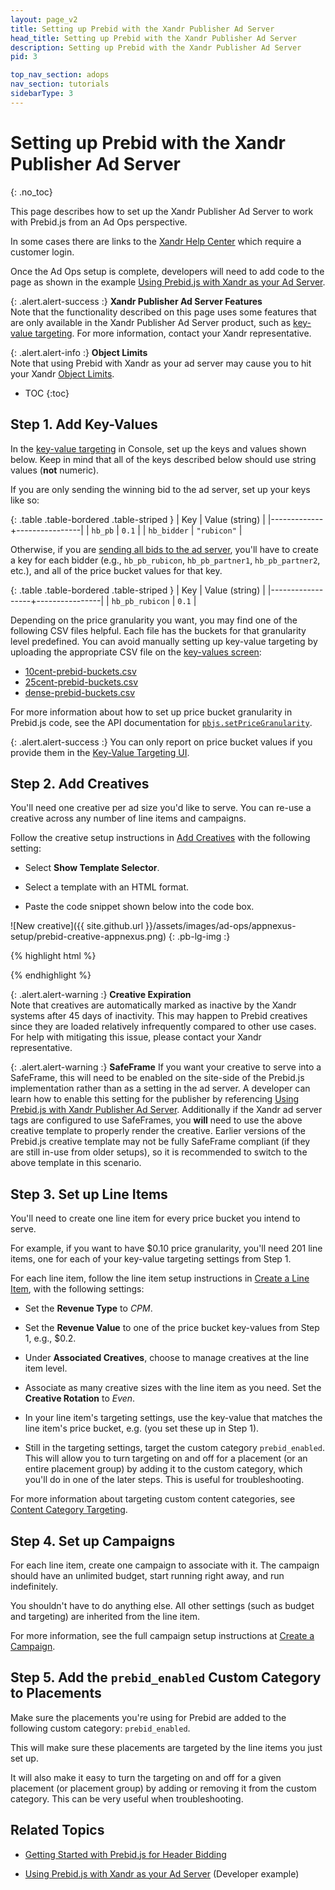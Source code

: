 ```yaml
---
layout: page_v2
title: Setting up Prebid with the Xandr Publisher Ad Server
head_title: Setting up Prebid with the Xandr Publisher Ad Server
description: Setting up Prebid with the Xandr Publisher Ad Server
pid: 3

top_nav_section: adops
nav_section: tutorials
sidebarType: 3
---
```




# Setting up Prebid with the Xandr Publisher Ad Server
{: .no_toc}

This page describes how to set up the Xandr Publisher Ad Server to work with Prebid.js from an Ad Ops perspective.

In some cases there are links to the [Xandr Help Center](https://monetize.xandr.com/docs/home) which require a customer login.

Once the Ad Ops setup is complete, developers will need to add code to the page as shown in the example [Using Prebid.js with Xandr as your Ad Server]({{site.github.url}}/dev-docs/examples/use-prebid-with-appnexus-ad-server.html).

{: .alert.alert-success :}
**Xandr Publisher Ad Server Features**  
Note that the functionality described on this page uses some features that are only available in the Xandr Publisher Ad Server product, such as [key-value targeting](https://monetize.xandr.com/docs/key-value-targeting).  For more information, contact your Xandr representative.

{: .alert.alert-info :}
**Object Limits**  
Note that using Prebid with Xandr as your ad server may cause you to
hit your Xandr [Object Limits](https://monetize.xandr.com/docs/viewing-your-object-limits).

* TOC
{:toc}

## Step 1. Add Key-Values

In the [key-value targeting](https://monetize.xandr.com/docs/key-value-targeting) in Console, set up the keys and values shown below.  Keep in mind that all of the keys described below should use string values (**not** numeric).

If you are only sending the winning bid to the ad server, set up your keys like so:

{: .table .table-bordered .table-striped }
| Key         | Value (string) |
|-------------+----------------|
| `hb_pb`     | `0.1`          |
| `hb_bidder` | `"rubicon"`   |

Otherwise, if you are [sending all bids to the ad server](/dev-docs/publisher-api-reference/setConfig.html#setConfig-Send-All-Bids), you'll have to create a key for each bidder (e.g., `hb_pb_rubicon`, `hb_pb_partner1`, `hb_pb_partner2`, etc.), and all of the price bucket values for that key.

{: .table .table-bordered .table-striped }
| Key              | Value (string) |
|------------------+----------------|
| `hb_pb_rubicon` | `0.1`          |

Depending on the price granularity you want, you may find one of the following CSV files helpful.  Each file has the buckets for that granularity level predefined.  You can avoid manually setting up key-value targeting by uploading the appropriate CSV file on the [key-values screen](https://docs.xandr.com/bundle/monetize_monetize-standard/page/topics/key-value-targeting.html):

+ [10cent-prebid-buckets.csv]({{site.github.url}}/assets/csv/10cent-prebid-buckets.csv)
+ [25cent-prebid-buckets.csv]({{site.github.url}}/assets/csv/25cent-prebid-buckets.csv)
+ [dense-prebid-buckets.csv]({{site.github.url}}/assets/csv/dense-prebid-buckets.csv)

For more information about how to set up price bucket granularity in Prebid.js code, see the API documentation for [`pbjs.setPriceGranularity`](/dev-docs/publisher-api-reference/setConfig.html#setConfig-Price-Granularity).

{: .alert.alert-success :}
You can only report on price bucket values if you provide them in the <a href="https://docs.xandr.com/bundle/monetize_monetize-standard/page/topics/key-value-targeting.html">Key-Value Targeting UI</a>.

## Step 2. Add Creatives

You'll need one creative per ad size you'd like to serve.  You can re-use a creative across any number of line items and campaigns.

Follow the creative setup instructions in [Add Creatives](https://docs.xandr.com/bundle/monetize_monetize-standard/page/topics/add-a-creative.html) with the following setting:

- Select **Show Template Selector**.

- Select a template with an HTML format.

- Paste the code snippet shown below into the code box.

![New creative]({{ site.github.url }}/assets/images/ad-ops/appnexus-setup/prebid-creative-appnexus.png) {: .pb-lg-img :}

{% highlight html %}
<script src = "https://cdn.jsdelivr.net/npm/prebid-universal-creative@latest/dist/creative.js"></script>
<script>
  var ucTagData = {};
  ucTagData.adServerDomain = window.location.host;
  ucTagData.pubUrl = "${REFERER_URL_ENC}";
  ucTagData.adId = "#{HB_ADID}";
  ucTagData.cacheHost = "";
  ucTagData.cachePath = "";
  ucTagData.uuid = "";
  ucTagData.mediaType = "#{HB_FORMAT}";
  ucTagData.env = "";
  ucTagData.size = "#{HB_SIZE}";
  ucTagData.hbPb = "#{HB_PB}";
  try {
    ucTag.renderAd(document, ucTagData);
  } catch (e) {
    console.log(e);
  }
</script>
{% endhighlight %}

{: .alert.alert-warning :}
**Creative Expiration**  
Note that creatives are automatically marked as inactive by the Xandr systems after 45 days of inactivity.  This may happen to Prebid creatives since they are loaded relatively infrequently compared to other use cases.  For help with mitigating this issue, please contact your Xandr representative.

{: .alert.alert-warning :}
**SafeFrame**
If you want your creative to serve into a SafeFrame, this will need to be enabled on the site-side of the Prebid.js implementation rather than as a setting in the ad server.  A developer can learn how to enable this setting for the publisher by referencing [Using Prebid.js with Xandr Publisher Ad Server]({{site.github.url}}/dev-docs/examples/use-prebid-with-appnexus-ad-server.html).  Additionally if the Xandr ad server tags are configured to use SafeFrames, you **will** need to use the above creative template to properly render the creative.  Earlier versions of the Prebid.js creative template may not be fully SafeFrame compliant (if they are still in-use from older setups), so it is recommended to switch to the above template in this scenario.


## Step 3. Set up Line Items

You'll need to create one line item for every price bucket you intend to serve.

For example, if you want to have $0.10 price granularity, you'll need 201 line items, one for each of your key-value targeting settings from Step 1.

For each line item, follow the line item setup instructions in [Create a Line Item](https://docs.xandr.com/bundle/monetize_monetize-standard/page/topics/create-a-standard-line-item.html), with the following settings:

- Set the **Revenue Type** to *CPM*.

- Set the **Revenue Value** to one of the price bucket key-values from Step 1, e.g., \$0.2.

- Under **Associated Creatives**, choose to manage creatives at the line item level.

- Associate as many creative sizes with the line item as you need.  Set the **Creative Rotation** to *Even*.

- In your line item's targeting settings, use the key-value that matches the line item's price bucket, e.g. (you set these up in Step 1).

- Still in the targeting settings, target the custom category `prebid_enabled`. This will allow you to turn targeting on and off for a placement (or an entire placement group) by adding it to the custom category, which you'll do in one of the later steps.  This is useful for troubleshooting.

For more information about targeting custom content categories, see [Content Category Targeting](https://docs.xandr.com/bundle/monetize_monetize-standard/page/topics/content-category-targeting.html).

## Step 4. Set up Campaigns

For each line item, create one campaign to associate with it.  The campaign should have an unlimited budget, start running right away, and run indefinitely.

You shouldn't have to do anything else. All other settings (such as budget and targeting) are inherited from the line item.

For more information, see the full campaign setup instructions at [Create a Campaign](https://docs.xandr.com/bundle/monetize_monetize-standard/page/topics/create-a-campaign.html).

## Step 5. Add the `prebid_enabled` Custom Category to Placements

Make sure the placements you're using for Prebid are added to the following custom category: `prebid_enabled`.

This will make sure these placements are targeted by the line items you just set up.

It will also make it easy to turn the targeting on and off for a given placement (or placement group) by adding or removing it from the custom category.  This can be very useful when troubleshooting.

## Related Topics

+ [Getting Started with Prebid.js for Header Bidding]({{site.github.url}}/overview/getting-started.html)

+ [Using Prebid.js with Xandr as your Ad Server]({{site.github.url}}/dev-docs/examples/use-prebid-with-appnexus-ad-server.html) (Developer example)
